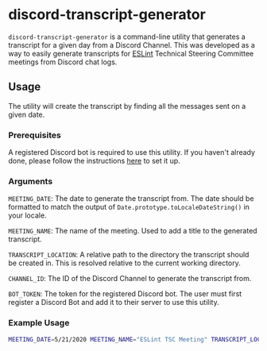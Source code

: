# discord-transcript-generator

`discord-transcript-generator` is a command-line utility that generates a transcript for a given day from a Discord Channel. This was developed as a way to easily generate transcripts for [ESLint](https://eslint.org/) Technical Steering Committee meetings from Discord chat logs.

## Usage

The utility will create the transcript by finding all the messages sent on a given date.

### Prerequisites

A registered Discord bot is required to use this utility. If you haven't already done, please follow the instructions [here](https://discordjs.guide/preparations/setting-up-a-bot-application.html) to set it up.

### Arguments

`MEETING_DATE`: The date to generate the transcript from. The date should be formatted to match the output of `Date.prototype.toLocaleDateString()` in your locale.

`MEETING_NAME`: The name of the meeting. Used to add a title to the generated transcript.

`TRANSCRIPT_LOCATION`: A relative path to the directory the transcript should be created in. This is resolved relative to the current working directory.

`CHANNEL_ID`: The ID of the Discord Channel to generate the transcript from.

`BOT_TOKEN`: The token for the registered Discord bot. The user must first register a Discord Bot and add it to their server to use this utility.

### Example Usage

```sh
MEETING_DATE=5/21/2020 MEETING_NAME="ESLint TSC Meeting" TRANSCRIPT_LOCATION="./path/to/transcripts" CHANNEL_ID=735298510354839572 BOT_TOKEN=eyJhbGciOiJIUzI1NiIsInR5cCI6IkpXVCJ9 ./bin/generate-transcript.js
```
